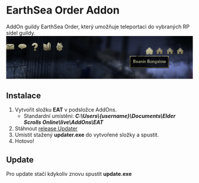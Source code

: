 # EarthSea Order Addon #
AddOn guildy EarthSea Order, který umožňuje teleportaci do vybraných RP sídel guildy.
![Preview](/preview.png)

## Instalace ##
1. Vytvořit složku **EAT** v podsložce AddOns.
   - Standardní umístění: ***C:\Users\\{username}\Documents\Elder Scrolls Online\live\AddOns\EAT***
1. Stáhnout [release Updater](https://github.com/ZefirAndph/ESOAESO/releases/download/Updater/updater.exe)
1. Umístit stažený **updater.exe** do vytvořené složky a spustit.
1. Hotovo!

## Update ##
Pro update stačí kdykoliv znovu spustit **update.exe**
